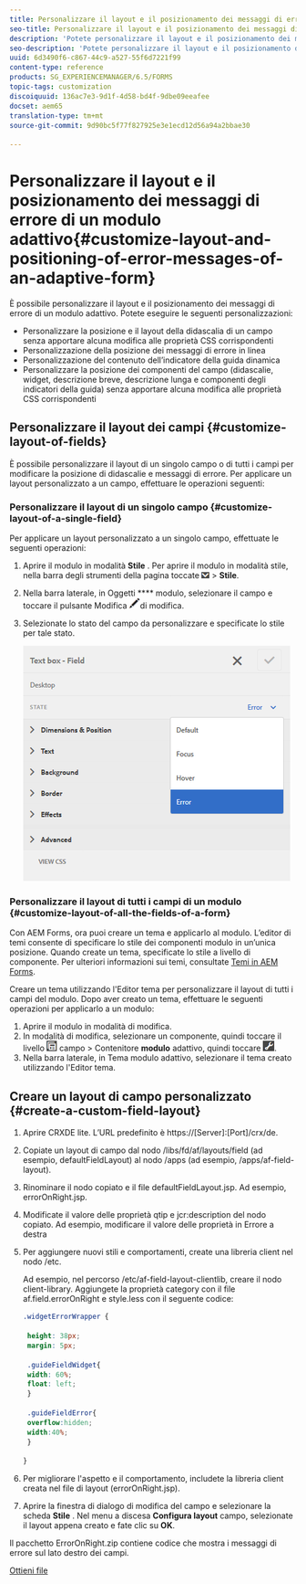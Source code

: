 ```yaml
---
title: Personalizzare il layout e il posizionamento dei messaggi di errore di un modulo adattivo
seo-title: Personalizzare il layout e il posizionamento dei messaggi di errore di un modulo adattivo
description: 'Potete personalizzare il layout e il posizionamento dei messaggi di errore di un adattatore per. '
seo-description: 'Potete personalizzare il layout e il posizionamento dei messaggi di errore di un adattatore per. '
uuid: 6d3490f6-c867-44c9-a527-55f6d7221f99
content-type: reference
products: SG_EXPERIENCEMANAGER/6.5/FORMS
topic-tags: customization
discoiquuid: 136ac7e3-9d1f-4d58-bd4f-9dbe09eeafee
docset: aem65
translation-type: tm+mt
source-git-commit: 9d90bc5f77f827925e3e1ecd12d56a94a2bbae30

---
```



# Personalizzare il layout e il posizionamento dei messaggi di errore di un modulo adattivo{#customize-layout-and-positioning-of-error-messages-of-an-adaptive-form}

È possibile personalizzare il layout e il posizionamento dei messaggi di errore di un modulo adattivo. Potete eseguire le seguenti personalizzazioni:

* Personalizzare la posizione e il layout della didascalia di un campo senza apportare alcuna modifica alle proprietà CSS corrispondenti
* Personalizzazione della posizione dei messaggi di errore in linea
* Personalizzazione del contenuto dell’indicatore della guida dinamica
* Personalizzare la posizione dei componenti del campo (didascalie, widget, descrizione breve, descrizione lunga e componenti degli indicatori della guida) senza apportare alcuna modifica alle proprietà CSS corrispondenti

## Personalizzare il layout dei campi {#customize-layout-of-fields}

È possibile personalizzare il layout di un singolo campo o di tutti i campi per modificare la posizione di didascalie e messaggi di errore. Per applicare un layout personalizzato a un campo, effettuare le operazioni seguenti:

### Personalizzare il layout di un singolo campo {#customize-layout-of-a-single-field}

Per applicare un layout personalizzato a un singolo campo, effettuate le seguenti operazioni:

1. Aprire il modulo in modalità **Stile** . Per aprire il modulo in modalità stile, nella barra degli strumenti della pagina toccate ![quadro](assets/canvas-drop-down.png) > **Stile**.
1. Nella barra laterale, in Oggetti **** modulo, selezionare il campo e toccare il pulsante Modifica ![pulsante](assets/edit-button.png)di modifica.
1. Selezionate lo stato del campo da personalizzare e specificate lo stile per tale stato.

   ![Specifica dello stile in linea di un campo](assets/edit-error-state.png)

### Personalizzare il layout di tutti i campi di un modulo {#customize-layout-of-all-the-fields-of-a-form}

Con AEM Forms, ora puoi creare un tema e applicarlo al modulo. L’editor di temi consente di specificare lo stile dei componenti modulo in un’unica posizione. Quando create un tema, specificate lo stile a livello di componente. Per ulteriori informazioni sui temi, consultate [Temi in AEM Forms](../../forms/using/themes.md).

Creare un tema utilizzando l&#39;Editor tema per personalizzare il layout di tutti i campi del modulo. Dopo aver creato un tema, effettuare le seguenti operazioni per applicarlo a un modulo:

1. Aprire il modulo in modalità di modifica.
1. In modalità di modifica, selezionare un componente, quindi toccare il livello ![](assets/field-level.png) campo > Contenitore **modulo** adattivo, quindi toccare ![cmppr](assets/cmppr.png).
1. Nella barra laterale, in Tema modulo adattivo, selezionare il tema creato utilizzando l&#39;Editor tema.

## Creare un layout di campo personalizzato {#create-a-custom-field-layout}

1. Aprire CRXDE lite. L’URL predefinito è https://[Server]:[Port]/crx/de.
1. Copiate un layout di campo dal nodo /libs/fd/af/layouts/field (ad esempio, defaultFieldLayout) al nodo /apps (ad esempio, /apps/af-field-layout).
1. Rinominare il nodo copiato e il file defaultFieldLayout.jsp. Ad esempio, errorOnRight.jsp.

1. Modificate il valore delle proprietà qtip e jcr:description del nodo copiato. Ad esempio, modificare il valore delle proprietà in Errore a destra

1. Per aggiungere nuovi stili e comportamenti, create una libreria client nel nodo /etc.

   Ad esempio, nel percorso /etc/af-field-layout-clientlib, creare il nodo client-library. Aggiungete la proprietà category con il file af.field.errorOnRight e style.less con il seguente codice:

   ```css
   .widgetErrorWrapper {
   
    height: 38px;
    margin: 5px;
   
    .guideFieldWidget{
    width: 60%;
    float: left; 
    }
   
    .guideFieldError{
    overflow:hidden;
    width:40%; 
    }
   
   }
   ```

1. Per migliorare l&#39;aspetto e il comportamento, includete la libreria client creata nel file di layout (errorOnRight.jsp).
1. Aprire la finestra di dialogo di modifica del campo e selezionare la scheda **Stile** . Nel menu a discesa **Configura layout** campo, selezionate il layout appena creato e fate clic su **OK**.

Il pacchetto ErrorOnRight.zip contiene codice che mostra i messaggi di errore sul lato destro dei campi.

[Ottieni file](assets/erroronright.zip)
